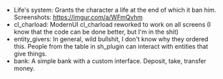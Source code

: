  - Life's system:
Grants the character a life at the end of which it ban him.
Screenshots:
https://imgur.com/a/WFmQvhm
 - cl_charload: ModernUI cl_charload reworked to work on all screens (I know that the code can be done better, but I'm in the shit)
 - entity_givers: In general, wild bullshit, I don't know why they ordered this. People from the table in sh_plugin can interact with entities that give things.
 - bank: A simple bank with a custom interface. Deposit, take, transfer money.
